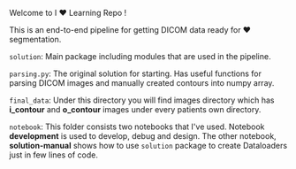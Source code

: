 Welcome to I :heart: Learning Repo !

This is an end-to-end pipeline for getting DICOM data ready for :heart: segmentation.

`solution`: Main package including modules that are used in the pipeline.

`parsing.py`: The original solution for starting. Has useful functions for parsing DICOM images and manually created contours into numpy array.

`final_data`: Under this directory you will find images directory which has **i_contour** and **o_contour** images under every patients own directory.

`notebook`: This folder consists two notebooks that I've used. Notebook **development** is used to develop, debug and design. The other notebook, **solution-manual** shows how to use `solution` package to create Dataloaders just in few lines of code.

